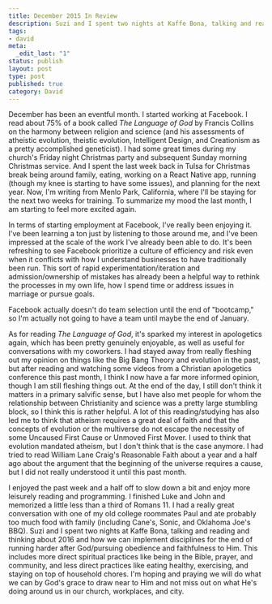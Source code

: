 ```yaml
---
title: December 2015 In Review
description: Suzi and I spent two nights at Kaffe Bona, talking and reading and thinking about 2016 and how we can implement disciplines for the end of running harder after God/pursuing obedience and faithfulness to Him. This includes more direct spiritual practices like being in the Bible, prayer, and community, and less direct practices like eating healthy, exercising, and staying on top of household chores. I'm hoping and praying we will do what we can by God's grace to draw near to Him and not miss out on what He's doing around us in our church, workplaces, and city.
tags:
- david
meta:
  _edit_last: "1"
status: publish
layout: post
type: post
published: true
category: David
---
```


December has been an eventful month. I started working at Facebook. I read about 75% of a book called *The Language of God* by Francis Collins on the harmony between religion and science (and his assessments of atheistic evolution, theistic evolution, Intelligent Design, and Creationism as a pretty accomplished geneticist). I had some great times during my church's Friday night Christmas party and subsequent Sunday morning Christmas service. And I spent the last week back in Tulsa for Christmas break being around family, eating, working on a React Native app, running (though my knee is starting to have some issues), and planning for the next year. Now, I'm writing from Menlo Park, California, where I'll be staying for the next two weeks for training. To summarize my mood the last month, I am starting to feel more excited again.

In terms of starting employment at Facebook, I've really been enjoying it. I've been learning a ton just by listening to those around me, and I've been impressed at the scale of the work I've already been able to do. It's been refreshing to see Facebook prioritize a culture of efficiency and risk even when it conflicts with how I understand businesses to have traditionally been run. This sort of rapid experimentation/iteration and admission/ownership of mistakes has already been a helpful way to rethink the processes in my own life, how I spend time or address issues in marriage or pursue goals.

Facebook actually doesn't do team selection until the end of "bootcamp," so I'm actually not going to have a team until maybe the end of January.

As for reading *The Language of God*, it's sparked my interest in apologetics again, which has been pretty genuinely enjoyable, as well as useful for conversations with my coworkers. I had stayed away from really fleshing out my opinion on things like the Big Bang Theory and evolution in the past, but after reading and watching some videos from a Christian apologetics conference this past month, I think I now have a far more informed opinion, though I am still fleshing things out. At the end of the day, I still don't think it matters in a primary salvific sense, but I have also met people for whom the relationship between Christianity and science was a pretty large stumbling block, so I think this is rather helpful. A lot of this reading/studying has also led me to think that atheism requires a great deal of faith and that the concepts of evolution or the multiverse do not escape the necessity of some Uncaused First Cause or Unmoved First Mover. I used to think that evolution mandated atheism, but I don't think that is the case anymore. I had tried to read William Lane Craig's Reasonable Faith about a year and a half ago about the argument that the beginning of the universe requires a cause, but I did not really understood it until this past month.

I enjoyed the past week and a half off to slow down a bit and enjoy more leisurely reading and programming. I finished Luke and John and memorized a little less than a third of Romans 11. I had a really great conversation with one of my old college roommates Paul and ate probably too much food with family (including Cane's, Sonic, and Oklahoma Joe's BBQ). Suzi and I spent two nights at Kaffe Bona, talking and reading and thinking about 2016 and how we can implement disciplines for the end of running harder after God/pursuing obedience and faithfulness to Him. This includes more direct spiritual practices like being in the Bible, prayer, and community, and less direct practices like eating healthy, exercising, and staying on top of household chores. I'm hoping and praying we will do what we can by God's grace to draw near to Him and not miss out on what He's doing around us in our church, workplaces, and city.
